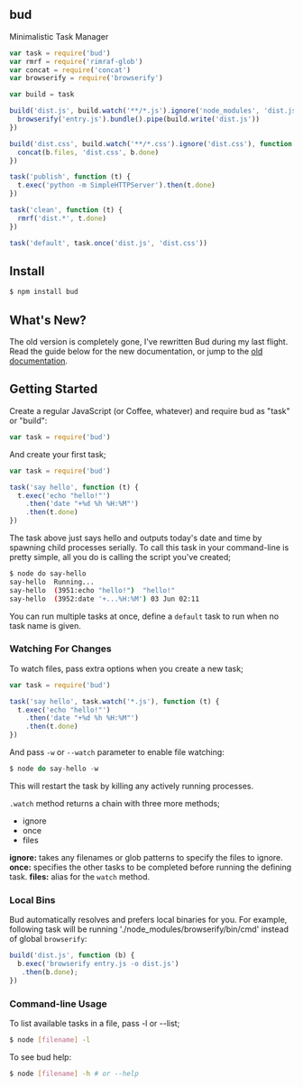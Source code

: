 ## bud

Minimalistic Task Manager

```js
var task = require('bud')
var rmrf = require('rimraf-glob')
var concat = require('concat')
var browserify = require('browserify')

var build = task

build('dist.js', build.watch('**/*.js').ignore('node_modules', 'dist.js'), function (b) {
  browserify('entry.js').bundle().pipe(build.write('dist.js'))
})

build('dist.css', build.watch('**/*.css').ignore('dist.css'), function (b) {
  concat(b.files, 'dist.css', b.done)
})

task('publish', function (t) {
  t.exec('python -m SimpleHTTPServer').then(t.done)
})

task('clean', function (t) {
  rmrf('dist.*', t.done)
})

task('default', task.once('dist.js', 'dist.css'))
```

## Install

```bash
$ npm install bud
```

## What's New?

The old version is completely gone, I've rewritten Bud during my last flight.
Read the guide below for the new documentation, or jump to the [old documentation](https://medium.com/@azerbike/introducing-bud-6a4c74b4bd90).

## Getting Started

Create a regular JavaScript (or Coffee, whatever) and require bud as "task" or "build":

```js
var task = require('bud')
```

And create your first task;

```js
var task = require('bud')

task('say hello', function (t) {
  t.exec('echo "hello!"')
    .then('date "+%d %h %H:%M"')
    .then(t.done)
})
```

The task above just says hello and outputs today's date and time by spawning child processes serially. To call this task in your command-line is pretty simple, all you do is calling the script you've created;

```bash
$ node do say-hello
say-hello  Running...
say-hello  (3951:echo "hello!")  "hello!"
say-hello  (3952:date '+...%H:%M') 03 Jun 02:11
```

You can run multiple tasks at once, define a `default` task to run when no task name is given.

### Watching For Changes

To watch files, pass extra options when you create a new task;

```js
var task = require('bud')

task('say hello', task.watch('*.js'), function (t) {
  t.exec('echo "hello!"')
    .then('date "+%d %h %H:%M"')
    .then(t.done)
})
```

And pass `-w` or `--watch` parameter to enable file watching:

```js
$ node do say-hello -w
```

This will restart the task by killing any actively running processes.

`.watch` method returns a chain with three more methods;

* ignore
* once
* files

**ignore:** takes any filenames or glob patterns to specify the files to ignore.
**once:** specifies the other tasks to be completed before running the defining task.
**files:** alias for the `watch` method.

### Local Bins

Bud automatically resolves and prefers local binaries for you. For example, following task will be running './node_modules/browserify/bin/cmd' instead of global `browserify`:

```js
build('dist.js', function (b) {
  b.exec('browserify entry.js -o dist.js')
   .then(b.done);
})
```

### Command-line Usage

To list available tasks in a file, pass -l or --list;

```bash
$ node [filename] -l
```

To see bud help:

```bash
$ node [filename] -h # or --help
```
